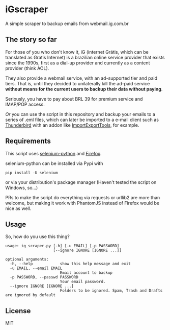 # iGscraper
A simple scraper to backup emails from webmail.ig.com.br 

## The story so far

For those of you who don't know it, iG (internet Grátis, which can be translated as Gratis Internet) 
is a brazilian online service provider that exists since the 1990s, first as a dial-up provider and currently as a content provider (think AOL).

They also provide a webmail service, with an ad-supported tier and paid tiers.
That is, until they decided to unilaterally kill the ad-paid service **without means for the current users to backup their data without paying**.

Seriously, you have to pay about BRL 39 for premium service and IMAP/POP access.

*Or* you can use the script in this repository and backup your emails to a series of .eml files, which can later be imported to a e-mail client such as 
[Thunderbird](https://www.mozilla.org/en-US/thunderbird/) with an addon like [ImportExportTools](https://addons.mozilla.org/en-US/thunderbird/addon/importexporttools/), for example.

## Requirements

This script uses [selenium-python](https://pypi.python.org/pypi/selenium/) and [Firefox](https://www.mozilla.org/en-US/firefox/).

selenium-python can be installed via Pypi with 

```
pip install -U selenium
```

or via your distribution's package manager (Haven't tested the script on Windows, so...)

PRs to make the script do everything via requests or urllib2 are more than welcome, but making it work with PhantomJS instead of Firefox would be nice as well.

## Usage

So, how do you use this thing?

```
usage: ig_scraper.py [-h] [-u EMAIL] [-p PASSWORD]
                     [--ignore IGNORE [IGNORE ...]]

optional arguments:
  -h, --help            show this help message and exit
  -u EMAIL, --email EMAIL
                        Email account to backup
  -p PASSWORD, --passwd PASSWORD
                        Your email password. 
  --ignore IGNORE [IGNORE ...]
                        Folders to be ignored. Spam, Trash and Drafts are ignored by default
```

## License

MIT
